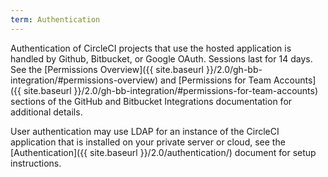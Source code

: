 ```yaml
---
term: Authentication
--- 
```


Authentication of CircleCI projects that use the hosted application is handled by Github, Bitbucket, or Google OAuth. Sessions last for 14 days. See the [Permissions Overview]({{ site.baseurl }}/2.0/gh-bb-integration/#permissions-overview) and [Permissions for Team Accounts]({{ site.baseurl }}/2.0/gh-bb-integration/#permissions-for-team-accounts) sections of the GitHub and Bitbucket Integrations documentation for additional details.

User authentication may use LDAP for an instance of the CircleCI application that is installed on your private server or cloud, see the [Authentication]({{ site.baseurl }}/2.0/authentication/) document for setup instructions.
